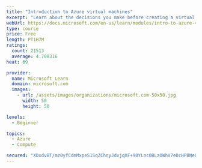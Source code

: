 ```yaml
---
title: "Introduction to Azure virtual machines"
excerpt: "Learn about the decisions you make before creating a virtual machine, the options to create and manage the VM, and the extensions and services you use to manage your VM."
webUrl: https://docs.microsoft.com/en-us/learn/modules/intro-to-azure-virtual-machines/
type: course
price: Free
length: PT1H7M
ratings:
  count: 21513
  average: 4.708316
heat: 69

provider:
  name: Microsoft Learn
  domain: microsoft.com
  images:
    - url: /assets/images/organizations/microsoft.com-50x50.jpg
      width: 50
      height: 50

levels:
  - Beginner

topics:
  - Azure
  - Compute

secured: "XDxdvBT/mz0yfCdmMxpeS1SqZChnyJdvjqXF+90YLnc0BLzOWhV7eDcHPBNe8CGJtZHHOTiphpsIuva5jDO+YVIxt70I6ii6AXA/aga9My7d5f3Vj7OP7OeD7pHSH7C2mC9pkFy6Cj4Req3B4u7Ms7hsVR8mYhoc4AVybu64HD+BrvZk8LI8jHhN299qTyaCOU3gqqxS2f2n2bsPdccVWqDyBv5JaYmamsbE0o9K7JPdjXgypa3cXSkxs39Msc4b3z0HOLGGz7wIDe9LOGum72739xYPpzeNkgF+QS2w0ZGXSljK3xvAU+c+AZg3T0H6MMZMPModDuaekhCT8fmwBjfmWSkTFDYYzt/zVP7zt27OBmLXdlOY0hw9T4AITfvh2xBIxiNCt7aH261T3r3/+Lh6FyXLlIQ0kuBWZfDRahWmBjUl97id6n6xyj3Gyf6w;qHNIo2UkeOlj7PxufY6kRQ=="
---
```


